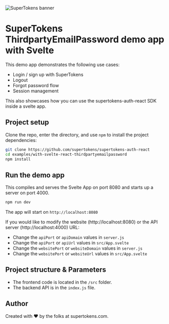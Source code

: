 ![SuperTokens banner](https://raw.githubusercontent.com/supertokens/supertokens-logo/master/images/Artboard%20%E2%80%93%2027%402x.png)

# SuperTokens ThirdpartyEmailPassword demo app with Svelte

This demo app demonstrates the following use cases:

-   Login / sign up with SuperTokens
-   Logout
-   Forgot password flow
-   Session management

This also showcases how you can use the supertokens-auth-react SDK inside a svelte app.

## Project setup

Clone the repo, enter the directory, and use `npm` to install the project dependencies:

```bash
git clone https://github.com/supertokens/supertokens-auth-react
cd examples/with-svelte-react-thirdpartyemailpassword
npm install
```

## Run the demo app

This compiles and serves the Svelte App on port 8080 and starts up a server on port 4000.

```bash
npm run dev
```

The app will start on `http://localhost:8080`

If you would like to modify the website (http://localhost:8080) or the API server (http://localhost:4000) URL:

-   Change the `apiPort` or `apiDomain` values in `server.js`
-   Change the `apiPort` or `apiUrl` values in `src/App.svelte`
-   Change the `websitePort` or `websiteDomain` values in `server.js`
-   Change the `websitePort` or `websiteUrl` values in `src/App.svelte`

## Project structure & Parameters

-   The frontend code is located in the `/src` folder.
-   The backend API is in the `index.js` file.

## Author

Created with :heart: by the folks at supertokens.com.

